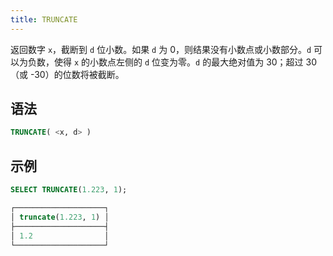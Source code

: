 ```yaml
---
title: TRUNCATE
---
```


返回数字 `x`，截断到 `d` 位小数。如果 `d` 为 0，则结果没有小数点或小数部分。`d` 可以为负数，使得 `x` 的小数点左侧的 `d` 位变为零。`d` 的最大绝对值为 30；超过 30（或 -30）的位数将被截断。

## 语法

```sql
TRUNCATE( <x, d> )
```

## 示例

```sql
SELECT TRUNCATE(1.223, 1);

┌────────────────────┐
│ truncate(1.223, 1) │
├────────────────────┤
│ 1.2                │
└────────────────────┘
```